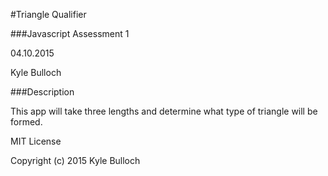 #Triangle Qualifier

###Javascript Assessment 1

04.10.2015

Kyle Bulloch

###Description

This app will take three lengths and determine what type of triangle will be formed.

MIT License

Copyright (c) 2015 Kyle Bulloch
